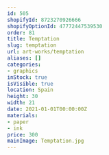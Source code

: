 ```yaml
---
id: 505
shopifyId: 8723270926666
shopifyOptionId: 47772447539530
order: 81
title: Temptation
slug: temptation
url: art-works/temptation
aliases: []
categories:
- graphics
inStock: true
isVisible: true
location: Spain
height: 30
width: 21
date: 2021-01-01T00:00:00Z
materials:
- paper
- ink
price: 300
mainImage: Temptation.jpg
---
```


